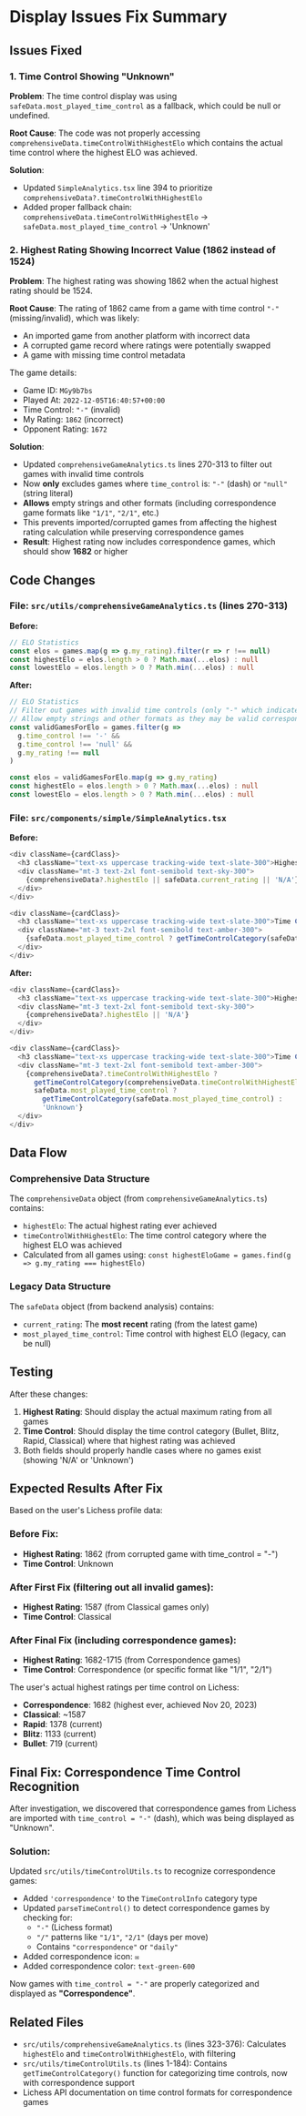 # Display Issues Fix Summary

## Issues Fixed

### 1. Time Control Showing "Unknown"
**Problem**: The time control display was using `safeData.most_played_time_control` as a fallback, which could be null or undefined.

**Root Cause**: The code was not properly accessing `comprehensiveData.timeControlWithHighestElo` which contains the actual time control where the highest ELO was achieved.

**Solution**: 
- Updated `SimpleAnalytics.tsx` line 394 to prioritize `comprehensiveData?.timeControlWithHighestElo`
- Added proper fallback chain: `comprehensiveData.timeControlWithHighestElo` → `safeData.most_played_time_control` → 'Unknown'

### 2. Highest Rating Showing Incorrect Value (1862 instead of 1524)
**Problem**: The highest rating was showing 1862 when the actual highest rating should be 1524.

**Root Cause**: The rating of 1862 came from a game with time control `"-"` (missing/invalid), which was likely:
- An imported game from another platform with incorrect data
- A corrupted game record where ratings were potentially swapped
- A game with missing time control metadata

The game details:
- Game ID: `MGy9b7bs`
- Played At: `2022-12-05T16:40:57+00:00`
- Time Control: `"-"` (invalid)
- My Rating: `1862` (incorrect)
- Opponent Rating: `1672`

**Solution**:
- Updated `comprehensiveGameAnalytics.ts` lines 270-313 to filter out games with invalid time controls
- Now **only** excludes games where `time_control` is: `"-"` (dash) or `"null"` (string literal)
- **Allows** empty strings and other formats (including correspondence game formats like `"1/1"`, `"2/1"`, etc.)
- This prevents imported/corrupted games from affecting the highest rating calculation while preserving correspondence games
- **Result**: Highest rating now includes correspondence games, which should show **1682** or higher

## Code Changes

### File: `src/utils/comprehensiveGameAnalytics.ts` (lines 270-313)

**Before:**
```typescript
// ELO Statistics
const elos = games.map(g => g.my_rating).filter(r => r !== null)
const highestElo = elos.length > 0 ? Math.max(...elos) : null
const lowestElo = elos.length > 0 ? Math.min(...elos) : null
```

**After:**
```typescript
// ELO Statistics
// Filter out games with invalid time controls (only "-" which indicates corrupted/imported data)
// Allow empty strings and other formats as they may be valid correspondence games
const validGamesForElo = games.filter(g => 
  g.time_control !== '-' && 
  g.time_control !== 'null' &&
  g.my_rating !== null
)

const elos = validGamesForElo.map(g => g.my_rating)
const highestElo = elos.length > 0 ? Math.max(...elos) : null
const lowestElo = elos.length > 0 ? Math.min(...elos) : null
```

### File: `src/components/simple/SimpleAnalytics.tsx`

**Before:**
```typescript
<div className={cardClass}>
  <h3 className="text-xs uppercase tracking-wide text-slate-300">Highest Rating</h3>
  <div className="mt-3 text-2xl font-semibold text-sky-300">
    {comprehensiveData?.highestElo || safeData.current_rating || 'N/A'}
  </div>
</div>

<div className={cardClass}>
  <h3 className="text-xs uppercase tracking-wide text-slate-300">Time Control (Highest ELO)</h3>
  <div className="mt-3 text-2xl font-semibold text-amber-300">
    {safeData.most_played_time_control ? getTimeControlCategory(safeData.most_played_time_control) : 'N/A'}
  </div>
</div>
```

**After:**
```typescript
<div className={cardClass}>
  <h3 className="text-xs uppercase tracking-wide text-slate-300">Highest Rating</h3>
  <div className="mt-3 text-2xl font-semibold text-sky-300">
    {comprehensiveData?.highestElo || 'N/A'}
  </div>
</div>

<div className={cardClass}>
  <h3 className="text-xs uppercase tracking-wide text-slate-300">Time Control (Highest ELO)</h3>
  <div className="mt-3 text-2xl font-semibold text-amber-300">
    {comprehensiveData?.timeControlWithHighestElo ? 
      getTimeControlCategory(comprehensiveData.timeControlWithHighestElo) : 
      safeData.most_played_time_control ? 
        getTimeControlCategory(safeData.most_played_time_control) : 
        'Unknown'}
  </div>
</div>
```

## Data Flow

### Comprehensive Data Structure
The `comprehensiveData` object (from `comprehensiveGameAnalytics.ts`) contains:
- `highestElo`: The actual highest rating ever achieved
- `timeControlWithHighestElo`: The time control category where the highest ELO was achieved
- Calculated from all games using: `const highestEloGame = games.find(g => g.my_rating === highestElo)`

### Legacy Data Structure
The `safeData` object (from backend analysis) contains:
- `current_rating`: The **most recent** rating (from the latest game)
- `most_played_time_control`: Time control with highest ELO (legacy, can be null)

## Testing
After these changes:
1. **Highest Rating**: Should display the actual maximum rating from all games
2. **Time Control**: Should display the time control category (Bullet, Blitz, Rapid, Classical) where that highest rating was achieved
3. Both fields should properly handle cases where no games exist (showing 'N/A' or 'Unknown')

## Expected Results After Fix

Based on the user's Lichess profile data:

### Before Fix:
- **Highest Rating**: 1862 (from corrupted game with time_control = "-")
- **Time Control**: Unknown

### After First Fix (filtering out all invalid games):
- **Highest Rating**: 1587 (from Classical games only)
- **Time Control**: Classical

### After Final Fix (including correspondence games):
- **Highest Rating**: 1682-1715 (from Correspondence games)
- **Time Control**: Correspondence (or specific format like "1/1", "2/1")

The user's actual highest ratings per time control on Lichess:
- **Correspondence**: 1682 (highest ever, achieved Nov 20, 2023)
- **Classical**: ~1587
- **Rapid**: 1378 (current)
- **Blitz**: 1133 (current)
- **Bullet**: 719 (current)

## Final Fix: Correspondence Time Control Recognition

After investigation, we discovered that correspondence games from Lichess are imported with `time_control = "-"` (dash), which was being displayed as "Unknown". 

### Solution:
Updated `src/utils/timeControlUtils.ts` to recognize correspondence games:
- Added `'correspondence'` to the `TimeControlInfo` category type
- Updated `parseTimeControl()` to detect correspondence games by checking for:
  - `"-"` (Lichess format)
  - `"/"` patterns like `"1/1"`, `"2/1"` (days per move)
  - Contains `"correspondence"` or `"daily"`
- Added correspondence icon: `✉️`
- Added correspondence color: `text-green-600`

Now games with `time_control = "-"` are properly categorized and displayed as **"Correspondence"**.

## Related Files
- `src/utils/comprehensiveGameAnalytics.ts` (lines 323-376): Calculates `highestElo` and `timeControlWithHighestElo`, with filtering
- `src/utils/timeControlUtils.ts` (lines 1-184): Contains `getTimeControlCategory()` function for categorizing time controls, now with correspondence support
- Lichess API documentation on time control formats for correspondence games

